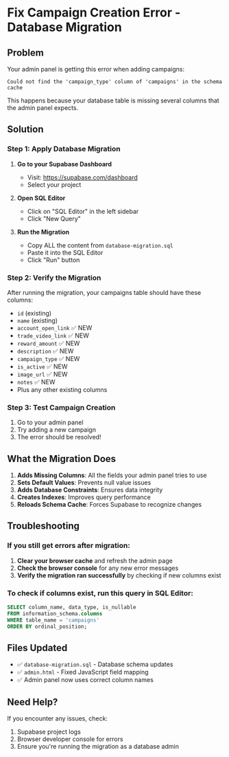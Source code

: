 # Fix Campaign Creation Error - Database Migration

## Problem
Your admin panel is getting this error when adding campaigns:
```
Could not find the 'campaign_type' column of 'campaigns' in the schema cache
```

This happens because your database table is missing several columns that the admin panel expects.

## Solution

### Step 1: Apply Database Migration

1. **Go to your Supabase Dashboard**
   - Visit: https://supabase.com/dashboard
   - Select your project

2. **Open SQL Editor**
   - Click on "SQL Editor" in the left sidebar
   - Click "New Query"

3. **Run the Migration**
   - Copy ALL the content from `database-migration.sql` 
   - Paste it into the SQL Editor
   - Click "Run" button

### Step 2: Verify the Migration

After running the migration, your campaigns table should have these columns:
- `id` (existing)
- `name` (existing)
- `account_open_link` ✅ NEW
- `trade_video_link` ✅ NEW  
- `reward_amount` ✅ NEW
- `description` ✅ NEW
- `campaign_type` ✅ NEW
- `is_active` ✅ NEW
- `image_url` ✅ NEW
- `notes` ✅ NEW
- Plus any other existing columns

### Step 3: Test Campaign Creation

1. Go to your admin panel
2. Try adding a new campaign
3. The error should be resolved!

## What the Migration Does

1. **Adds Missing Columns**: All the fields your admin panel tries to use
2. **Sets Default Values**: Prevents null value issues
3. **Adds Database Constraints**: Ensures data integrity
4. **Creates Indexes**: Improves query performance  
5. **Reloads Schema Cache**: Forces Supabase to recognize changes

## Troubleshooting

### If you still get errors after migration:

1. **Clear your browser cache** and refresh the admin page
2. **Check the browser console** for any new error messages
3. **Verify the migration ran successfully** by checking if new columns exist

### To check if columns exist, run this query in SQL Editor:
```sql
SELECT column_name, data_type, is_nullable
FROM information_schema.columns 
WHERE table_name = 'campaigns' 
ORDER BY ordinal_position;
```

## Files Updated
- ✅ `database-migration.sql` - Database schema updates
- ✅ `admin.html` - Fixed JavaScript field mapping
- ✅ Admin panel now uses correct column names

## Need Help?
If you encounter any issues, check:
1. Supabase project logs
2. Browser developer console for errors
3. Ensure you're running the migration as a database admin